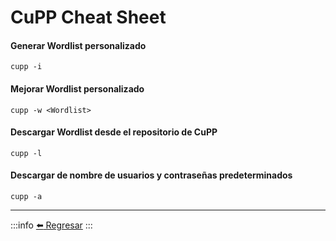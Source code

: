 # CuPP Cheat Sheet

#### Generar Wordlist personalizado
```
cupp -i
```

#### Mejorar Wordlist personalizado
```
cupp -w <Wordlist>
```

#### Descargar Wordlist desde el repositorio de CuPP
```
cupp -l
```

#### Descargar de nombre de usuarios y contraseñas predeterminados
```
cupp -a
```

---
:::info
[:arrow_left: Regresar](https://github.com/m4lal0/cheatsheets)
:::
